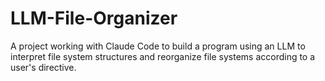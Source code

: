 # LLM-File-Organizer
A project working with Claude Code to build a program using an LLM to interpret file system structures and reorganize file systems according to a user's directive. 
